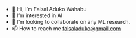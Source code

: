 - 👋 Hi, I’m Faisal Aduko Wahabu
- 👀 I’m interested in AI 
- 💞️ I’m looking to collaborate on any ML research.
- 📫 How to reach me faisaladuko@gmail.com

<!---
Faisaladuko/Faisaladuko is a ✨ special ✨ repository because its `README.md` (this file) appears on your GitHub profile.
You can click the Preview link to take a look at your changes.
--->
